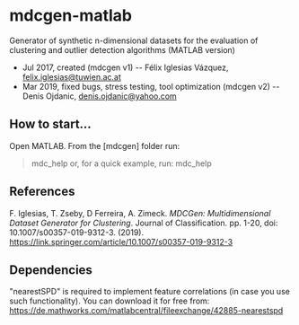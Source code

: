 # mdcgen-matlab
Generator of synthetic n-dimensional datasets for the evaluation of clustering and outlier
detection algorithms (MATLAB version)

- Jul 2017, created (mdcgen v1) -- Félix Iglesias Vázquez, felix.iglesias@tuwien.ac.at
- Mar 2019, fixed bugs, stress testing, tool optimization (mdcgen v2) -- Denis Ojdanic, denis.ojdanic@yahoo.com

## How to start...
Open MATLAB. From the [mdcgen] folder run:
> mdc_help 
or, for a quick example, run:
> mdc_help 

## References 
F. Iglesias, T. Zseby, D Ferreira, A. Zimeck. *MDCGen: Multidimensional Dataset Generator for
Clustering*. Journal of Classification. pp. 1-20, doi: 10.1007/s00357-019-9312-3. (2019).
https://link.springer.com/article/10.1007/s00357-019-9312-3

## Dependencies
"nearestSPD" is required to implement feature correlations (in case you use such functionality). 
You can download it for free from: https://de.mathworks.com/matlabcentral/fileexchange/42885-nearestspd


